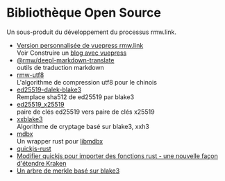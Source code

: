 # Bibliothèque Open Source

Un sous-produit du développement du processus rmw.link.

* [Version personnalisée de vuepress rmw.link](https://github.com/rmw-link/blog-vuepress2)  
  Voir Construire un [blog avec vuepress](/log/2020-11-29-vuepress.html)
* [@rmw/deepl-markdown-translate](https://www.npmjs.com/package/@rmw/deepl-markdown-translate)  
  outils de traduction markdown
* [rmw-utf8](https://docs.rs/crate/rmw-utf8)  
  L'algorithme de compression utf8 pour le chinois
* [ed25519-dalek-blake3](https://github.com/rmw-lib/ed25519_x25519)  
  Remplace sha512 de ed25519 par blake3
* [ed25519_x25519](https://github.com/rmw-lib/ed25519_x25519)  
  paire de clés ed25519 vers paire de clés x25519
* [xxblake3](https://docs.rs/crate/xxblake3)  
  Algorithme de cryptage basé sur blake3, xxh3
* [mdbx](https://docs.rs/crate/mdbx)  
  Un wrapper rust pour [libmdbx](https://github.com/erthink/libmdbx)
* [quickjs-rust](https://github.com/rmw-lib/quickjs-rust)
* [Modifier quickjs pour importer des fonctions rust - une nouvelle façon d'étendre Kraken](/log/2022-04-29-quickjs-rust.html)
* [Un arbre de merkle basé sur blake3](/log/2022-06-02-blake3_merkle.html)